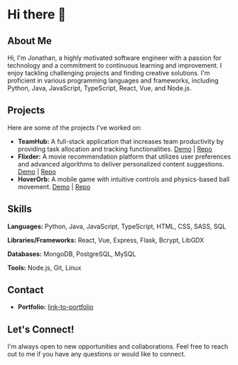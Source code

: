 # Hi there 👋

## About Me

Hi, I'm Jonathan, a highly motivated software engineer with a passion for technology and a commitment to continuous learning and improvement. I enjoy tackling challenging projects and finding creative solutions. I'm proficient in various programming languages and frameworks, including Python, Java, JavaScript, TypeScript, React, Vue, and Node.js.

## Projects

Here are some of the projects I've worked on:

* **TeamHub:** A full-stack application that increases team productivity by providing task allocation and tracking functionalities. [Demo](link-to-demo) | [Repo](link-to-repo)
* **Flixder:** A movie recommendation platform that utilizes user preferences and advanced algorithms to deliver personalized content suggestions. [Demo](link-to-demo) | [Repo](link-to-repo)
* **HoverOrb:** A mobile game with intuitive controls and physics-based ball movement. [Demo](link-to-demo) | [Repo](link-to-repo)

## Skills

**Languages:** Python, Java, JavaScript, TypeScript, HTML, CSS, SASS, SQL

**Libraries/Frameworks:** React, Vue, Express, Flask, Bcrypt, LibGDX

**Databases:** MongoDB, PostgreSQL, MySQL

**Tools:** Node.js, Git, Linux

## Contact

* **Portfolio:** [link-to-portfolio](https://www.jonweb.dev/#contact)

## Let's Connect!

I'm always open to new opportunities and collaborations. Feel free to reach out to me if you have any questions or would like to connect.